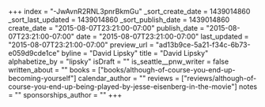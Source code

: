 +++
index = "-JwAvnR2RNL3pnrBkmGu"
_sort_create_date = 1439014860
_sort_last_updated = 1439014860
_sort_publish_date = 1439014860
create_date = "2015-08-07T23:21:00-07:00"
publish_date = "2015-08-07T23:21:00-07:00"
date = "2015-08-07T23:21:00-07:00"
last_updated = "2015-08-07T23:21:00-07:00"
preview_url = "ad13b9ce-5a21-f34c-6b73-e059d9cde1ce"
byline = "David Lipsky"
title = "David Lipsky"
alphabetize_by = "lipsky"
isDraft = ""
is_seattle__pnw_writer = false
written_about = ""
books = ["books/although-of-course-you-end-up-becoming-yourself"]
calendar_author = ""
reviews = ["reviews/although-of-course-you-end-up-being-played-by-jesse-eisenberg-in-the-movie"]
notes = ""
sponsorships_author = ""
+++
